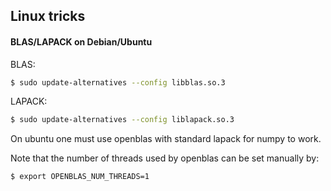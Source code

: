## Linux tricks

#### BLAS/LAPACK on Debian/Ubuntu

BLAS:
```bash
$ sudo update-alternatives --config libblas.so.3
```

LAPACK:
```bash
$ sudo update-alternatives --config liblapack.so.3
```

On ubuntu one must use openblas with standard lapack for numpy to work.

Note that the number of threads used by openblas can be set manually by:
```bash
$ export OPENBLAS_NUM_THREADS=1
```
